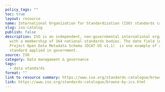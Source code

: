 ```yaml
---
policy_tags: ""
toc: true
layout: resource
name: International Organization for Standardization (ISO) standards catalog
slug: iso-catalog
publish: false
description: ISO is an independent, non-governmental international organization
  with a membership of 164 national standards bodies. The date field in The
  Project Open Data Metadata Schema (DCAT-US v1.1)  is one example of an ISO
  standard applied in government.
source: ISO
category: Data management & governance
tags:
  - data standards
format: ""
link to resource summary: https://www.iso.org/standards-catalogue/browse-by-ics.html
link: https://www.iso.org/standards-catalogue/browse-by-ics.html
---
```

